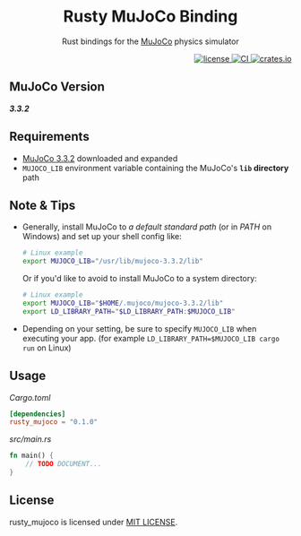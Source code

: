 <div align="center">
    <h1>Rusty MuJoCo Binding</h1>
    <p>Rust bindings for the <a href="https://mujoco.org">MuJoCo</a> physics simulator</p>
</div>

<div align="right">
    <a href="https://github.com/rust-control/rusty_mujoco/blob/main/LICENSE">
        <img alt="license" src="https://img.shields.io/crates/l/rusty_mujoco.svg"/>
    </a>
    <a href="https://github.com/rust-control/rusty_mujoco/actions">
        <img alt="CI" src="https://github.com/rust-control/rusty_mujoco/workflows/CI/badge.svg?branch=main"/>
    </a>
    <a href="https://crates.io/crates/rusty_mujoco">
        <img alt="crates.io" src="https://img.shields.io/crates/v/rusty_mujoco.svg"/>
    </a>
</div>

## MuJoCo Version

_**3.3.2**_

## Requirements

- [MuJoCo 3.3.2](https://github.com/google-deepmind/mujoco/releases) downloaded and expanded
- `MUJOCO_LIB` environment variable containing the MuJoCo's **`lib` directory** path

## Note & Tips

- Generally, install MuJoCo to _a default standard path_ (or in _PATH_ on Windows) and set up your shell config like:
  ```sh
  # Linux example
  export MUJOCO_LIB="/usr/lib/mujoco-3.3.2/lib"
  ```
  Or if you'd like to avoid to install MuJoCo to a system directory:
  ```sh
  # Linux example
  export MUJOCO_LIB="$HOME/.mujoco/mujoco-3.3.2/lib"
  export LD_LIBRARY_PATH="$LD_LIBRARY_PATH:$MUJOCO_LIB"
  ```
- Depending on your setting, be sure to specify `MUJOCO_LIB` when executing your app. (for example `LD_LIBRARY_PATH=$MUJOCO_LIB cargo run` on Linux)

## Usage

*Cargo.toml*
```toml
[dependencies]
rusty_mujoco = "0.1.0"
```

*src/main.rs*
```rust
fn main() {
    // TODO DOCUMENT...
}
```

## License

rusty_mujoco is licensed under [MIT LICENSE](https://github.com/rust-control/rusty_mujoco/blob/main/LICENSE).
